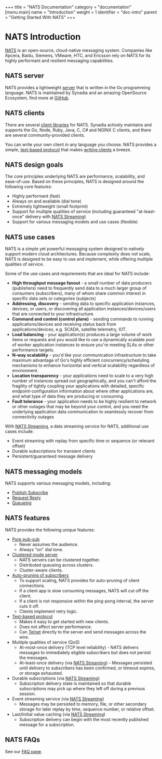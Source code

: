 +++
title = "NATS Documentation"
category = "documentation"
[menu.main]
  name = "Introduction"
  weight = 1
  identifier = "doc-intro"
  parent = "Getting Started With NATS"
+++

# NATS Introduction

[NATS](http://nats.io/) is an open-source, cloud-native messaging system. Companies like Apcera, Baidu, Siemens, VMware, HTC, and Ericsson rely on NATS for its highly performant and resilient messaging capabilities.

## NATS server

NATS provides a lightweight [server](/doc/managing_the_server/installing/) that is written in the Go programming language. NATS is maintained by Synadia and an amazing OpenSource Ecosystem, find more at [GitHub](http://www.github.com/nats-io).

## NATS clients

There are several [client libraries](/download/) for NATS. Synadia actively maintains and supports the Go, Node, Ruby, Java, C, C# and NGINX C clients, and there are several community-provided clients.

You can write your own client in any language you choose. NATS provides a simple, [text-based protocol](/doc/internals/nats-protocol/) that makes [writing clients](/doc/writing_applications/concepts) a breeze.

## <a name="design-goals"></a>NATS design goals

The core principles underlying NATS are performance, scalability, and ease-of-use. Based on these principles, NATS is designed around the following core features:

- Highly performant (fast)
- Always on and available (dial tone)
- Extremely lightweight (small footprint)
- Support for multiple qualities of service (including guaranteed "at-least-once" delivery with [NATS Streaming](/doc/streaming/nats-streaming-intro/))
- Support for various messaging models and use cases (flexible)

## NATS use cases

NATS is a simple yet powerful messaging system designed to natively support modern cloud architectures. Because complexity does not scale, NATS is designed to be easy to use and implement, while offering multiple qualities of service.

Some of the use cases and requirements that are ideal for NATS include:

- **High throughput message fanout** - a small number of data producers (publishers) need to frequently send data to a much larger group of consumers (subscribers), many of whom share common interest in specific data sets or categories (subjects)
- **Addressing, discovery** - sending data to specific application instances, devices, or users, or discovering all application instances/devices/users that are connected to your infrastructure. 
- **Command and control (control plane)** - sending commands to running applications/devices and receiving status back from applications/devices, e.g. SCADA, satellite telemetry, IOT.
- **Load balancing** - your application(s) produces a large volume of work items or requests and you would like to use a dynamically scalable pool of worker application instances to ensure you're meeting SLAs or other performance targets.
- **N-way scalability** - you'd like your communication infrastructure to take maximum advantage of Go's highly efficient concurrency/scheduling mechanisms to enhance horizontal and vertical scalability regardless of environment.
- **Location transparency** - your applications need to scale to a very high number of instances spread out geographically, and you can't afford the fragility of tightly coupling your applications with detailed, specific endpoint-configuration information about where other applications are, and what type of data they are producing or consuming. 
- **Fault tolerance** - your application needs to be highly resilient to network or other outages that may be beyond your control, and you need the underlying application data communication to seamlessly recover from connectivity outages 

With [NATS Streaming](/doc/streaming/nats-streaming-intro/), a data streaming service for NATS, additional use cases include:

- Event streaming with replay from specific time or sequence (or relevant offset)
- Durable subscriptions for transient clients  
- Persistent/guaranteed message delivery

## NATS messaging models

NATS supports various messaging models, including:

- [Publish Subscribe](/doc/writing_applications/concepts#pubsub)
- [Request Reply](/doc/writing_applications/concepts#reqrep)
- [Queueing](/doc/writing_applications/concepts#queue)

## NATS features

NATS provides the following unique features:

- [Pure pub-sub](/doc/managing_the_server/running)
	- Never assumes the audience.
	- Always "on" dial tone.
- [Clustered mode server](/doc/managing_the_server/clustering)
	- NATS servers can be clustered together.
	- Distributed queueing across clusters.
	- Cluster-aware clients.
- [Auto-pruning of subscribers](/doc/managing_the_server/slow_consumers)
	- To support scaling, NATS provides for auto-pruning of client connections.
	- If a client app is slow consuming messages, NATS will cut off the client.
	- If a client is not responsive within the ping-pong interval, the server cuts it off.
	- Clients implement retry logic.
- [Text-based protocol](/doc/internals/nats-protocol)
	- Makes it easy to get started with new clients.
	- Does not affect server performance.
	- Can [Telnet](https://en.wikipedia.org/wiki/Telnet) directly to the server and send messages across the wire.
- Multiple qualities of service (QoS)
    - At-most-once delivery (TCP level reliability) - NATS delivers messages to immediately eligible subscribers but does not persist the messages.
    - At-least-once delivery (via [NATS Streaming](/doc/streaming/nats-streaming-intro)) - Messages persisted until delivery to subscribers has been confirmed, or timeout expires, or storage exhausted.
- Durable subscriptions (via [NATS Streaming](/doc/streaming/nats-streaming-intro))
    - Subscription delivery state is maintained so that durable subscriptions may pick up where they left off during a previous session.
- Event streaming service (via [NATS Streaming](/doc/streaming/nats-streaming-intro))
    - Messages may be persisted to memory, file, or other secondary storage for later replay by time, sequence number, or relative offset.
- Last/Initial value caching (via [NATS Streaming](/doc/streaming/nats-streaming-intro))
    - Subscription delivery can begin with the most recently published message for a subscription.

## NATS FAQs

See our [FAQ page](/doc/faq).

